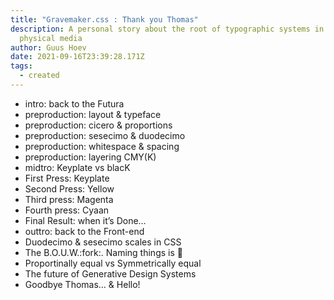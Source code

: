 ```yaml
---
title: "Gravemaker.css : Thank you Thomas"
description: A personal story about the root of typographic systems in digital &
  physical media
author: Guus Hoev
date: 2021-09-16T23:39:28.171Z
tags:
  - created
---
```

* intro: back to the Futura
* preproduction: layout & typeface
* preproduction: cicero & proportions
* preproduction: sesecimo & duodecimo
* preproduction: whitespace & spacing
* preproduction: layering CMY(K)
* midtro: Keyplate vs blacK
* First Press: Keyplate 
* Second Press: Yellow
* Third press: Magenta
* Fourth press: Cyaan
* Final Result: when it’s Done…
* outtro: back to the Front-end
* Duodecimo & sesecimo scales in CSS
* The B.O.U.W.:fork:. Naming things is 🤬
* Proportinally equal vs Symmetrically equal
* The future of Generative Design Systems
* Goodbye Thomas… & Hello!